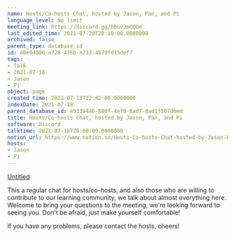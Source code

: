 ```yaml
---
name: Hosts/Co-hosts Chat, hosted by Jason, Pan, and Pi
language_level: No limit
meeting_link: https://discord.gg/bBuv3mCQQe
last_edited_time: 2021-07-20T20:10:00.0000000
archived: false
parent_type: database_id
id: 40e04006-a728-476b-b233-4b79fd35def7
tags:
- Talk
- 2021-07-18
- Jason
- Pi
object: page
created_time: 2021-07-13T22:42:00.0000000
indexDate: 2021-07-18
parent_database_id: e9339446-880f-4ef0-8ad7-8ad1f507dded
title: Hosts/Co-hosts Chat, hosted by Jason, Pan, and Pi
software: Discord
talktime: 2021-07-18T20:00:00.0000000
notion_url: https://www.notion.so/Hosts-Co-hosts-Chat-hosted-by-Jason-Pan-and-Pi-40e04006a728476bb2334b79fd35def7
hosts:
- Jason
- Pi
---
```




[Untitled](https://www.notion.so/d637a27eb33f44cbb92a56c3359cc567)   



This a regular chat for hosts/co-hosts, and also those who are willing to contribute to our learning community, we talk about almost everything here. Welcome to bring your questions to the meeting, we're looking forward to seeing you. Don't be afraid, just make yourself comfortable!

If you have any problems, please contact the hosts, cheers!



